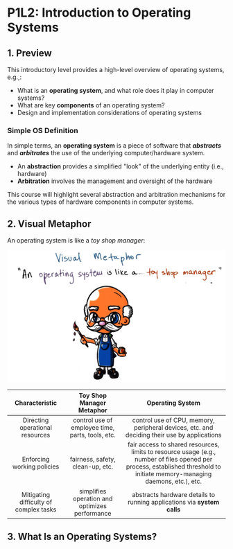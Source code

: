# P1L2: Introduction to Operating Systems

## 1. Preview

This introductory level provides a high-level overview of operating systems, e.g.,:
  * What is an **operating system**, and what role does it play in computer systems?
  * What are key **components** of an operating system?
  * Design and implementation considerations of operating systems

### Simple OS Definition

In simple terms, an **operating system** is a piece of software that ***abstracts*** and ***arbitrates*** the use of the underlying computer/hardware system.
  * An **abstraction** provides a simplified "look" of the underlying entity (i.e., hardware)
  * **Arbitration** involves the management and oversight of the hardware

This course will highlight several abstraction and arbitration mechanisms for the various types of hardware components in computer systems.

## 2. Visual Metaphor

An operating system is like a *toy shop manager*:

![P01L02-001](./assets/P01L02-001.png)

| Characteristic | Toy Shop Manager Metaphor | Operating System |
| :--: | :--: | :--: |
| Directing operational resources | control use of employee time, parts, tools, etc. | control use of CPU, memory, peripheral devices, etc. and deciding their use by applications |
| Enforcing working policies | fairness, safety, clean-up, etc. | fair access to shared resources, limits to resource usage (e.g., number of files opened per process, established threshold to initiate memory-managing daemons, etc.), etc. |
| Mitigating difficulty of complex tasks | simplifies operation and optimizes performance | abstracts hardware details to running applications via **system calls** |

## 3. What Is an Operating Systems?


